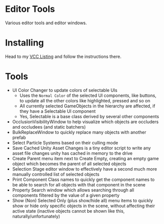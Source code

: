 
# Editor Tools

Various editor tools and editor windows.

# Installing

Head to my [VCC Listing](https://jansharp.github.io/vrc/vcclisting.xhtml) and follow the instructions there.

# Tools

<!-- cSpell:ignore occluders, occludees -->

- UI Color Changer to update colors of selectable UIs
  - Uses the `Normal Color` of the selected UI components, like buttons, to update all the other colors like highlighted, pressed and so on
  - All currently selected GameObjects in the hierarchy are affected, if they have a Selectable UI component
  - Yes, Selectable is a base class derived by several other components
- OcclusionVisibilityWindow to help visualize which objects are occluders and occludees (and static batchers)
- BulkReplaceWindow to quickly replace many objects with another prefab
- Select Particle Systems based on their culling mode
- Save Cached Unity Asset Changes is a tiny editor script to write any asset file changes unity has cached in memory to the drive
- Create Parent menu item next to Create Empty, creating an empty game object which becomes the parent of all selected objects
- Selection Stage editor window to effectively have a second much more manually controlled list of selected objects
- Print Component Class names to quickly get the component names to be able to search for all objects with that component in the scene
- Property Search window which allows searching through all components filtered by the value of a given property
- Show (Non) Selected Only (plus show/hide all) menu items to quickly show or hide only specific objects in the scene, without affecting their active state (inactive objects cannot be shown like this, naturally/unfortunately)
